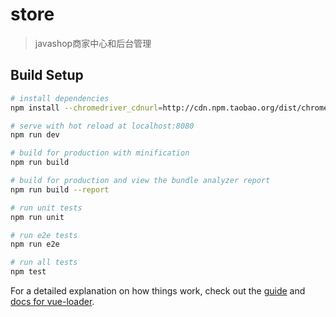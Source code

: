 # store

> javashop商家中心和后台管理

## Build Setup

``` bash
# install dependencies
npm install --chromedriver_cdnurl=http://cdn.npm.taobao.org/dist/chromedriver --phantomjs_cdnurl=http://npm.taobao.org/mirrors/phantomjs

# serve with hot reload at localhost:8080
npm run dev

# build for production with minification
npm run build

# build for production and view the bundle analyzer report
npm run build --report

# run unit tests
npm run unit

# run e2e tests
npm run e2e

# run all tests
npm test
```

For a detailed explanation on how things work, check out the [guide](http://vuejs-templates.github.io/webpack/) and [docs for vue-loader](http://vuejs.github.io/vue-loader).
